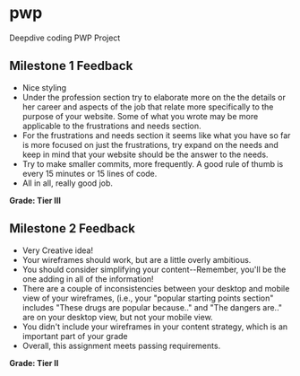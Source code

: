 # pwp
Deepdive coding PWP Project

## Milestone 1 Feedback
* Nice styling 
* Under the profession section try to elaborate more on the the details or her career and aspects of the job that relate more specifically to the purpose of your website. Some of what you wrote may be more applicable to the frustrations and needs section.
* For the frustrations and needs section it seems like what you have so far is more focused on just the frustrations, try expand on the needs and keep in mind that your website should be the answer to the needs.
* Try to make smaller commits, more frequently. A good rule of thumb is every 15 minutes or 15 lines of code.
* All in all, really good job.

**Grade: Tier III**

## Milestone 2 Feedback
* Very Creative idea!
* Your wireframes should work, but are a little overly ambitious.
* You should consider simplifying your content--Remember, you'll be the one adding in all of the information!
* There are a couple of inconsistencies between your desktop and mobile view of your wireframes, (i.e., your "popular starting points section" includes "These drugs are popular because.." and "The dangers are.." are on your desktop view, but not your mobile view.
* You didn't include your wireframes in your content strategy, which is an important part of your grade
* Overall, this assignment meets passing requirements.


**Grade: Tier II**
